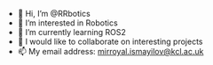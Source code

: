 - 👋 Hi, I’m @RRbotics
- 👀 I’m interested in Robotics
- 🌱 I’m currently learning ROS2
- 💞️ I would like to collaborate on interesting projects
- 📫 My email address: mirroyal.ismayilov@kcl.ac.uk

<!---
RRbotics/RRbotics is a ✨ special ✨ repository because its `README.md` (this file) appears on your GitHub profile.
You can click the Preview link to take a look at your changes.
--->
